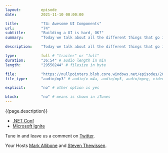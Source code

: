 ```yaml
---
layout:         episode
date: 			2021-11-10 00:00:00

title: 			"74: Awesome UI Components"
url:        	"74"
subtitle: 		"Building a UI is hard, OK?"
summary: 		"Today we talk about all the different things that go into making a UI that's component-based instead of just mashing it all together willy nilly. Future you will thank us!"

description: 	"Today we talk about all the different things that go into making a UI that's component-based instead of just mashing it all together willy nilly. Future you will thank us!"

type:			full # "trailer" or "full"
duration: 		"36:54" # audio length in min
length: 		"29550244" # filesize in byte

file: 			"https://nullpointers.blob.core.windows.net/episodes/20211110_AwesomeUIComponents.mp3"
file_type: 		"audio/mp3" # audio/x-m4a, audio/mp3, audio/mpeg, video/quicktime, video/mp4, video/x-m4v, application/pdf, and document/x-epub

explicit: 		"no" # other option is yes

block: 			"no" # means is shown in iTunes
---
```


{{page.description}}

* [.NET Conf](https://www.dotnetconf.net/)
* [Microsoft Ignite](https://myignite.microsoft.com/home)

Tune in and leave us a comment on [Twitter](https://twitter.com/nullpointersio).

Your Hosts [Mark Allibone](https://twitter.com/mallibone) and [Steven Thewissen](https://twitter.com/devnl).
